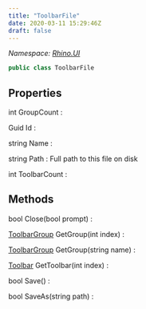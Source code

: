 ```yaml
---
title: "ToolbarFile"
date: 2020-03-11 15:29:46Z
draft: false
---
```


*Namespace: [Rhino.UI](../)*

```cs
public class ToolbarFile
```
## Properties

int GroupCount
: 

Guid Id
: 

string Name
: 

string Path
: Full path to this file on disk

int ToolbarCount
: 
## Methods

bool Close(bool prompt)
: 

[ToolbarGroup](/rhinocommon/rhino/ui/toolbargroup/) GetGroup(int index)
: 

[ToolbarGroup](/rhinocommon/rhino/ui/toolbargroup/) GetGroup(string name)
: 

[Toolbar](/rhinocommon/rhino/ui/toolbar/) GetToolbar(int index)
: 

bool Save()
: 

bool SaveAs(string path)
: 
